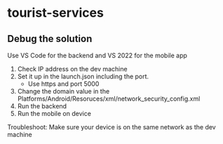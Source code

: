 # tourist-services

## Debug the solution
Use VS Code for the backend and VS 2022 for the mobile app
1. Check IP address on the dev machine
2. Set it up in the launch.json including the port.
   - Use https and port 5000
3.  Change the domain value in the Platforms/Android/Resoruces/xml/network_security_config.xml
4.  Run the backend
5.  Run the mobile on device
   
Troubleshoot: Make sure your device is on the same network as the dev machine